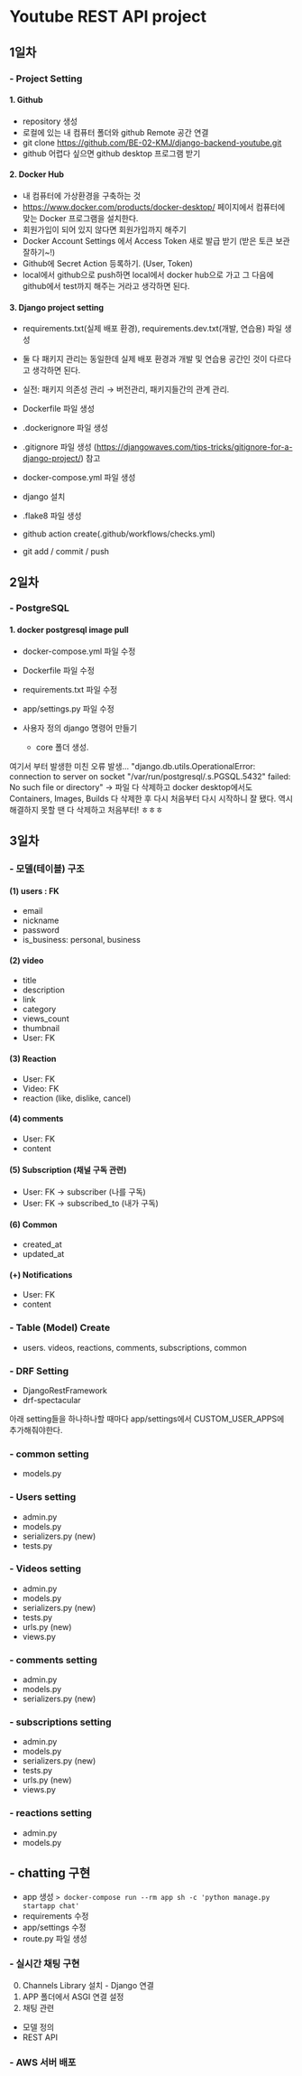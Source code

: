 # Youtube REST API project

## 1일차
### - Project Setting
#### 1. Github
- repository 생성
- 로컬에 있는 내 컴퓨터 폴더와 github Remote 공간 연결
- git clone https://github.com/BE-02-KMJ/django-backend-youtube.git
- github 어렵다 싶으면 github desktop 프로그램 받기

#### 2. Docker Hub
- 내 컴퓨터에 가상환경을 구축하는 것
- https://www.docker.com/products/docker-desktop/ 페이지에서 컴퓨터에 맞는 Docker 프로그램을 설치한다.
- 회원가입이 되어 있지 않다면 회원가입까지 해주기
- Docker Account Settings 에서 Access Token 새로 발급 받기 (받은 토큰 보관 잘하기~!)
- Github에 Secret Action 등록하기. (User, Token)
- local에서 github으로 push하면 local에서 docker hub으로 가고 그 다음에 github에서 test까지 해주는 거라고 생각하면 된다.

#### 3. Django project setting
- requirements.txt(실제 배포 환경),  requirements.dev.txt(개발, 연습용) 파일 생성
- 둘 다 패키지 관리는 동일한데 실제 배포 환경과 개발 및 연습용 공간인 것이 다르다고 생각하면 된다.
- 실전: 패키지 의존성 관리 → 버전관리, 패키지들간의 관계 관리.

- Dockerfile 파일 생성
- .dockerignore 파일 생성
- .gitignore 파일 생성
(https://djangowaves.com/tips-tricks/gitignore-for-a-django-project/) 참고

- docker-compose.yml 파일 생성
- django 설치
- .flake8 파일 생성

- github action create(.github/workflows/checks.yml)
- git add / commit / push

## 2일차
### - PostgreSQL
#### 1. docker postgresql image pull
- docker-compose.yml 파일 수정
- Dockerfile 파일 수정
- requirements.txt 파일 수정
- app/settings.py 파일 수정

- 사용자 정의 django 명령어 만들기 
  - core 폴더 생성.

여기서 부터 발생한 미친 오류 발생...
"django.db.utils.OperationalError: connection to server on socket "/var/run/postgresql/.s.PGSQL.5432" failed: No such file or directory"
→ 파일 다 삭제하고 docker desktop에서도 Containers, Images, Builds 다 삭제한 후 다시 처음부터 다시 시작하니 잘 됐다.
역시 해결하지 못할 땐 다 삭제하고 처음부터! ㅎㅎㅎ

## 3일차
### - 모델(테이블) 구조
#### (1) users : FK
- email
- nickname
- password
- is_business: personal, business

#### (2) video
- title
- description
- link
- category
- views_count
- thumbnail
- User: FK

#### (3) Reaction
- User: FK
- Video: FK
- reaction (like, dislike, cancel)

#### (4) comments
- User: FK
- content

#### (5) Subscription (채널 구독 관련)
- User: FK → subscriber (나를 구독)
- User: FK → subscribed_to (내가 구독)

#### (6) Common
- created_at
- updated_at

#### (+) Notifications
- User: FK
- content

### - Table (Model) Create
- users. videos, reactions, comments, subscriptions, common

### - DRF Setting
- DjangoRestFramework
- drf-spectacular

아래 setting들을 하나하나할 때마다 app/settings에서 CUSTOM_USER_APPS에 추가해줘야한다.
### - common setting
- models.py

### - Users setting
- admin.py
- models.py
- serializers.py (new)
- tests.py

### - Videos setting
- admin.py
- models.py
- serializers.py (new)
- tests.py
- urls.py (new)
- views.py

### - comments setting
- admin.py
- models.py
- serializers.py (new)

### - subscriptions setting
- admin.py
- models.py
- serializers.py (new)
- tests.py
- urls.py (new)
- views.py

### - reactions setting
- admin.py
- models.py

## - chatting 구현
- app 생성 `> docker-compose run --rm app sh -c 'python manage.py startapp chat'`
- requirements 수정
- app/settings 수정
- route.py 파일 생성

### - 실시간 채팅 구현
0. Channels Library 설치 - Django 연결
1. APP 폴더에서 ASGI 연결 설정
2. 채팅 관련
- 모델 정의
- REST API

### - AWS 서버 배포
